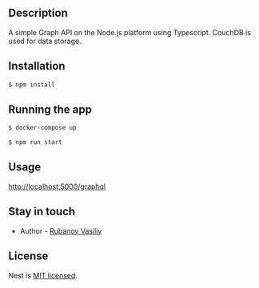 ## Description

A simple Graph API on the Node.js platform using Typescript. CouchDB is used for data storage.

## Installation

```bash
$ npm install
```

## Running the app

```bash
$ docker-compose up

$ npm run start
```

## Usage

[http://localhost:5000/graphql](http://localhost:5000/graphql)

## Stay in touch

- Author - [Rubanov Vasiliy](https://github.com/RubanovVasiliy)

## License

Nest is [MIT licensed](LICENSE).
